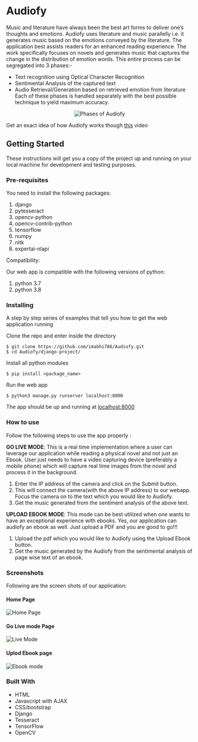 # Audiofy
Music and literature have always been the best art forms to deliver one’s thoughts and emotions. Audiofy uses literature and music parallelly i.e. it generates music based on the emotions conveyed by the literature. The application best assists readers for an enhanced reading experience. The work specifically focuses on novels and generates music that captures the change in the distribution of emotion words. 
This entire process can be segregated into 3 phases:-
- Text recognition using Optical Character Recognition
- Sentimental Analysis of the captured text
- Audio Retrieval/Generation based on retrieved emotion from literature
Each of these phases is handled separately with the best possible technique to yield maximum accuracy.

<p align="center">
  <img src="https://user-images.githubusercontent.com/30263342/68184327-b82adb00-ffc4-11e9-98b7-5f6911174886.png" align = "center" alt = "Phases of Audiofy"/>
</p>

Get an exact idea of how Audiofy works though [this](https://www.youtube.com/watch?v=A8QpUxGm1Jc&t=7s) video

## Getting Started

These instructions will get you a copy of the project up and running on your local machine for development and testing purposes.

### Pre-requisites

You need to install the following packages:
1) django
2) pytesseract
3) opencv-python
4) opencv-contrib-python
5) tensorflow
6) numpy
7) nltk
8) expertai-nlapi

Compatibility:

Our web app is compatible with the following versions of python:
1) python 3.7 
2) python 3.8

### Installing

A step by step series of examples that tell you how to get  the web application running

Clone the repo and enter inside the directory

```shell
$ git clone https://github.com/imabhi786/Audiofy.git 
$ cd Audiofy/django-project/
```


Install all python modules

```shell
$ pip install <package_name>
```

Run the web app

```shell
$ python3 manage.py runserver localhost:8000
```

The app should be up and running at [localhost:8000](http://localhost:8000/)

### How to use
Follow the following steps to use the app properly :

**GO LIVE MODE**: This is a real time implementation where a user can leverage our application while reading a physical novel and not just an Ebook. User just needs to have a video capturing device (preferably a mobile phone) which will capture real time images from the novel and process it in the background.
1) Enter the IP address of the camera and click on the Submit button.
2) This will connect the camera(with the above IP address) to our webapp. Focus the camera on to the text which you would like to Audiofy.
3) Get the music generated from the sentiment analysis of the above text.

**UPLOAD EBOOK MODE**: This mode can be best utilized when one wants to have an exceptional experience with ebooks. Yes, our application can audiofy an ebook as well. Just upload a PDF and you are good to go!!!
1) Upload the pdf which you would like to Audiofy using the Upload Ebook button.
2) Get the music generated by the Audiofy from the sentimental analysis of page wise text of an ebook.


### Screenshots

Following are the screen shots of our application:

#### Home Page 
![Home Page](https://user-images.githubusercontent.com/30263342/108684607-1f9dce80-7519-11eb-89e3-f5ca3573fdee.png)

#### Go Live mode Page
![Live Mode](https://user-images.githubusercontent.com/30263342/108684512-009f3c80-7519-11eb-8128-49cd1ff56b47.png)

#### Uplod Ebook page
![Ebook mode](https://user-images.githubusercontent.com/30263342/108684600-1d3b7480-7519-11eb-8493-82a1d0c9ba39.png)



### Built With

* HTML
* Javascript with AJAX
* CSS/bootstrap
* Django
* Tesseract
* TensorFlow
* OpenCV
